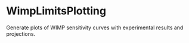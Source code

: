 # WimpLimitsPlotting
Generate plots of WIMP sensitivity curves with experimental results and projections.
